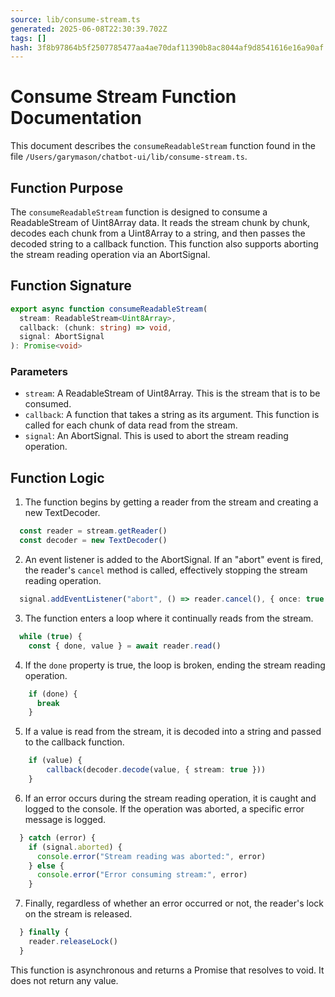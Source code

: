 ```yaml
---
source: lib/consume-stream.ts
generated: 2025-06-08T22:30:39.702Z
tags: []
hash: 3f8b97864b5f2507785477aa4ae70daf11390b8ac8044af9d8541616e16a90af
---
```


# Consume Stream Function Documentation

This document describes the `consumeReadableStream` function found in the file `/Users/garymason/chatbot-ui/lib/consume-stream.ts`.

## Function Purpose

The `consumeReadableStream` function is designed to consume a ReadableStream of Uint8Array data. It reads the stream chunk by chunk, decodes each chunk from a Uint8Array to a string, and then passes the decoded string to a callback function. This function also supports aborting the stream reading operation via an AbortSignal.

## Function Signature

```ts
export async function consumeReadableStream(
  stream: ReadableStream<Uint8Array>,
  callback: (chunk: string) => void,
  signal: AbortSignal
): Promise<void>
```

### Parameters

- `stream`: A ReadableStream of Uint8Array. This is the stream that is to be consumed.
- `callback`: A function that takes a string as its argument. This function is called for each chunk of data read from the stream.
- `signal`: An AbortSignal. This is used to abort the stream reading operation.

## Function Logic

1. The function begins by getting a reader from the stream and creating a new TextDecoder.

```ts
  const reader = stream.getReader()
  const decoder = new TextDecoder()
```

2. An event listener is added to the AbortSignal. If an "abort" event is fired, the reader's `cancel` method is called, effectively stopping the stream reading operation.

```ts
  signal.addEventListener("abort", () => reader.cancel(), { once: true })
```

3. The function enters a loop where it continually reads from the stream.

```ts
  while (true) {
    const { done, value } = await reader.read()
```

4. If the `done` property is true, the loop is broken, ending the stream reading operation.

```ts
    if (done) {
      break
    }
```

5. If a value is read from the stream, it is decoded into a string and passed to the callback function.

```ts
    if (value) {
        callback(decoder.decode(value, { stream: true }))
    }
```

6. If an error occurs during the stream reading operation, it is caught and logged to the console. If the operation was aborted, a specific error message is logged.

```ts
  } catch (error) {
    if (signal.aborted) {
      console.error("Stream reading was aborted:", error)
    } else {
      console.error("Error consuming stream:", error)
    }
```

7. Finally, regardless of whether an error occurred or not, the reader's lock on the stream is released.

```ts
  } finally {
    reader.releaseLock()
  }
```

This function is asynchronous and returns a Promise that resolves to void. It does not return any value.